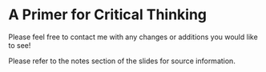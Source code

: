 # A Primer for Critical Thinking
Please feel free to contact me with any changes or additions you would like to see!

Please refer to the notes section of the slides for source information.
